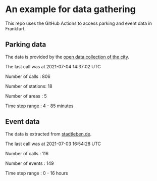 # An example for data gathering

This repo uses the GitHub Actions to access parking and event data in Frankfurt.

## Parking data
The data is provided by the [open data collection of the city](https://www.offenedaten.frankfurt.de/).

The last call was at 2021-07-04 14:37:02 UTC

Number of calls   : 806

Number of stations:  18

Number of areas   :   5

Time step range   :   4 -  85 minutes


## Event data
The data is extracted from [stadtleben.de](https://stadtleben.de/frankfurt/).

The last call was at 2021-07-03 16:54:28 UTC

Number of calls   : 116

Number of events  : 149

Time step range   :   0 -  16 hours

